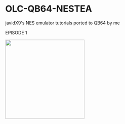 # OLC-QB64-NESTEA
javidX9's NES emulator tutorials ported to QB64 by me


EPISODE 1

<IMG SRC ="https://user-images.githubusercontent.com/66333352/124341487-96a33d80-db71-11eb-98a4-01a7000f3ed0.png" width=250 height=250></IMG> 

